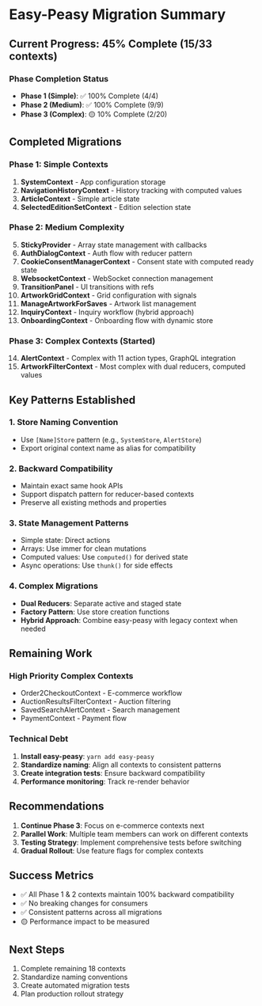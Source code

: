 # Easy-Peasy Migration Summary

## Current Progress: 45% Complete (15/33 contexts)

### Phase Completion Status

- **Phase 1 (Simple)**: ✅ 100% Complete (4/4)
- **Phase 2 (Medium)**: ✅ 100% Complete (9/9)
- **Phase 3 (Complex)**: 🟡 10% Complete (2/20)

## Completed Migrations

### Phase 1: Simple Contexts

1. **SystemContext** - App configuration storage
2. **NavigationHistoryContext** - History tracking with computed values
3. **ArticleContext** - Simple article state
4. **SelectedEditionSetContext** - Edition selection state

### Phase 2: Medium Complexity

5. **StickyProvider** - Array state management with callbacks
6. **AuthDialogContext** - Auth flow with reducer pattern
7. **CookieConsentManagerContext** - Consent state with computed ready state
8. **WebsocketContext** - WebSocket connection management
9. **TransitionPanel** - UI transitions with refs
10. **ArtworkGridContext** - Grid configuration with signals
11. **ManageArtworkForSaves** - Artwork list management
12. **InquiryContext** - Inquiry workflow (hybrid approach)
13. **OnboardingContext** - Onboarding flow with dynamic store

### Phase 3: Complex Contexts (Started)

14. **AlertContext** - Complex with 11 action types, GraphQL integration
15. **ArtworkFilterContext** - Most complex with dual reducers, computed values

## Key Patterns Established

### 1. Store Naming Convention

- Use `[Name]Store` pattern (e.g., `SystemStore`, `AlertStore`)
- Export original context name as alias for compatibility

### 2. Backward Compatibility

- Maintain exact same hook APIs
- Support dispatch pattern for reducer-based contexts
- Preserve all existing methods and properties

### 3. State Management Patterns

- Simple state: Direct actions
- Arrays: Use immer for clean mutations
- Computed values: Use `computed()` for derived state
- Async operations: Use `thunk()` for side effects

### 4. Complex Migrations

- **Dual Reducers**: Separate active and staged state
- **Factory Pattern**: Use store creation functions
- **Hybrid Approach**: Combine easy-peasy with legacy context when needed

## Remaining Work

### High Priority Complex Contexts

- Order2CheckoutContext - E-commerce workflow
- AuctionResultsFilterContext - Auction filtering
- SavedSearchAlertContext - Search management
- PaymentContext - Payment flow

### Technical Debt

1. **Install easy-peasy**: `yarn add easy-peasy`
2. **Standardize naming**: Align all contexts to consistent patterns
3. **Create integration tests**: Ensure backward compatibility
4. **Performance monitoring**: Track re-render behavior

## Recommendations

1. **Continue Phase 3**: Focus on e-commerce contexts next
2. **Parallel Work**: Multiple team members can work on different contexts
3. **Testing Strategy**: Implement comprehensive tests before switching
4. **Gradual Rollout**: Use feature flags for complex contexts

## Success Metrics

- ✅ All Phase 1 & 2 contexts maintain 100% backward compatibility
- ✅ No breaking changes for consumers
- ✅ Consistent patterns across all migrations
- 🟡 Performance impact to be measured

## Next Steps

1. Complete remaining 18 contexts
2. Standardize naming conventions
3. Create automated migration tests
4. Plan production rollout strategy
